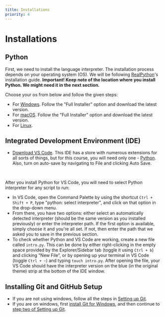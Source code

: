 ```yaml
---
title: Installations
priority: 4
---
```


# Installations

## Python

First, we need to install the language interpreter. The installation process depends on your operating system (OS). We will be following [RealPython](https://realpython.com)'s installation guide. <b>Important! Keep note of the location where you install Python. We might need it in the next section.</b>

Choose your os from below and follow the given steps:

- For [Windows](https://realpython.com/installing-python/#how-to-install-python-on-windows). Follow the "Full Installer" option and download the latest version.
- For [macOS](https://realpython.com/installing-python/#how-to-install-python-on-macos). Follow the "Full Installer" option and download the latest version.
- For [Linux](https://realpython.com/installing-python/#how-to-install-python-on-linux).

## Integrated Development Environment (IDE)

- [Download VS Code](https://code.visualstudio.com/). This IDE has a store with numerous extensions for all sorts of things, but for this course, you will need only one - [Python](https://marketplace.visualstudio.com/items?itemName=ms-python.python). Also, turn on auto-save by navigating to File and clicking Auto Save.

<br>

After you install Python for VS Code, you will need to select Python interpreter for any script to run:

- In VS Code, open the Command Palette by using the shortcut `Ctrl + Shift + P`, type "python: select interpreter", and click on that option in the drop-down menu.
- From there, you have two options: either select an automatically detected interpreter (should be the same version as you installed previously) or enter the interpreter path. If the first option is available, simply choose it and you're all set. If not, then enter the path that we asked you to save in the previous section.
- To check whether Python and VS Code are working, create a new file called `intro.py`. This can be done by either right-clicking in the empty space provided by the Explorer/Sidebar tab (toggle it using `Ctrl + b`) and clicking "New File", or by opening up your terminal in VS Code (toggle `Ctrl + ~`) and typing `touch intro.py`. After opening the file, your VS Code should have the interpreter version on the blue (in the original theme) strip at the bottom of the IDE window.

## Installing Git and GitHub Setup

- If you are not using windows, follow all the steps in [Setting up Git](https://www.theodinproject.com/lessons/foundations-setting-up-git).
- If you are on windows, first [install Git for Windows](https://www.simplilearn.com/tutorials/git-tutorial/git-installation-on-windows), and then continue to [step two of Setting up Git](https://www.theodinproject.com/lessons/foundations-setting-up-git#step-2-configure-git-and-github).
